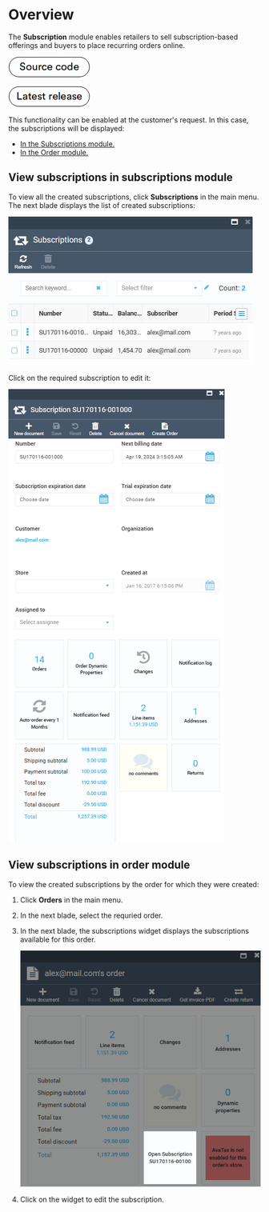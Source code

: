 # Overview

The **Subscription** module enables retailers to sell subscription-based offerings and buyers to place recurring orders online. 

[![Source code](media/source_code.png)](https://github.com/VirtoCommerce/vc-module-subscription)

[![Download](media/latest_release.png)](https://github.com/VirtoCommerce/vc-module-subscription/releases)


This functionality can be enabled at the customer's request. In this case, the subscriptions will be displayed:

* [In the Subscriptions module.](overview.md#view-subscriptions-in-subscriptions-module)
* [In the Order module.](overview.md#view-subscriptions-in-order-module)

## View subscriptions in subscriptions module

To view all the created subscriptions, click **Subscriptions** in the main menu. The next blade displays the list of created subscriptions:

![Subscriptions](media/subscriptions-in-subscriptions-module.png)

Click on the required subscription to edit it:

![Edit subscription](media/edit-subscription.png)

## View subscriptions in order module

To view the created subscriptions by the order for which they were created:

1. Click **Orders** in the main menu.
1. In the next blade, select the requried order.
1. In the next blade, the subscriptions widget displays the subscriptions available for this order.

    ![Subscrptions widget](media/subscriptions-widget.png)

1. Click on the widget to edit the subscription.